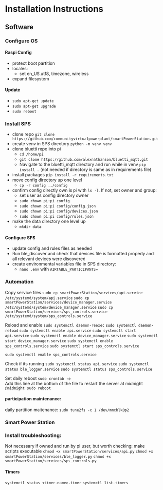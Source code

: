 # Installation Instructions

## Software

### Configure OS

#### Raspi Config
* protect boot partition
* locales:
	* set en_US.utf8, timezone, wireless
* expand filesystem

#### Update
* `sudo apt-get update`
* `sudo apt-get upgrade`
* `sudo reboot`

### Install SPS
* clone repo `git clone https://github.com/communityvirtualpowerplant/smartPowerStation.git`
* create venv in SPS directory `python -m venv venv`
* clone bluetti repo into pi
	* `cd /home/pi`
	* `git clone https://github.com/alexnathanson/bluetti_mqtt.git`
	* Navigate to the bluetti_mqtt directory and run while in venv `pip install .` (not needed if directory is same as in requirements file)
* install packages `pip install -r requirements.txt`
* move config directory up one level
	* `cp -r config ../config`
* confirm config directly own is pi with `ls -l`. If not, set owner and group:
	* set user as config directory owner 
	* `sudo chown pi:pi config`
	* `sudo chown pi:pi config/config.json`
	* `sudo chown pi:pi config/devices.json`
	* `sudo chown pi:pi config/rules.json`
* make the data directory one level up
	* `mkdir data`

#### Configure SPS
* update config and rules files as needed
* Run ble_discover and check that devices file is formatted properly and all relevant devices were discovered
* create environmental variables file in SPS directory:
	* `nano .env` with `AIRTABLE_PARTICIPANTS=`

### Automation

Copy service files
`sudo cp smartPowerStation/services/api.service /etc/systemd/system/api.service`
`sudo cp smartPowerStation/services/device_manager.service /etc/systemd/system/device_manager.service`
`sudo cp smartPowerStation/services/sps_controls.service /etc/systemd/system/sps_controls.service`

Reload and enable
`sudo systemctl daemon-reexec`
`sudo systemctl daemon-reload`
`sudo systemctl enable api.service`
`sudo systemctl start api.service`
`sudo systemctl enable device_manager.service`
`sudo systemctl start device_manager.service`
`sudo systemctl enable sps_controls.service`
`sudo systemctl start sps_controls.service`

`sudo systemctl enable sps_controls.service`


Check if its running
`sudo systemctl status api.service`
`sudo systemctl status ble_logger.service`
`sudo systemctl status sps_controls.service`

Set daily reboot
`sudo crontab -e`<br>
Add this line at the bottom of the file to restart the server at midnight `@midnight sudo reboot`

#### participation maintenance:

daily partition maitenance: `sudo tune2fs -c 1 /dev/mmcblk0p2`

### Smart Power Station


### Install troubleshooting:

Not necessary if owned and run by pi user, but worth checking: make scripts executable
`chmod +x smartPowerStation/services/api.py`
`chmod +x smartPowerStation/services/ble_logger.py`
`chmod +x smartPowerStation/services/sps_controls.py`


#### Timers

`systemctl status <timer-name>.timer`
`systemctl list-timers`
